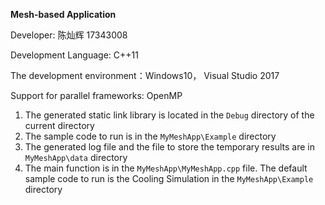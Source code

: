 **Mesh-based Application**

Developer: 陈灿辉 17343008

Development Language: C++11

The development environment：Windows10， Visual Studio 2017

Support for parallel frameworks: OpenMP 

1. The generated static link library is located in the `Debug` directory of the current directory
2. The sample code to run is in the `MyMeshApp\Example` directory
3. The generated log file and the file to store the temporary results are in `MyMeshApp\data` directory
4. The main function is in the `MyMeshApp\MyMeshApp.cpp` file. The default sample code to run is the Cooling Simulation in the `MyMeshApp\Example` directory

